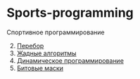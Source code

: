 # Sports-programming
Спортивное программирование

2. [Перебор]()
3. [Жадные алгоритмы]()
4. [Динамическое программирование]()
5. [Битовые маски]()
